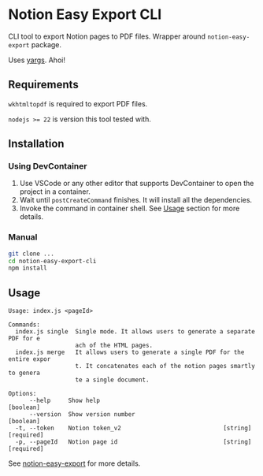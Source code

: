 # Notion Easy Export CLI

CLI tool to export Notion pages to PDF files.
Wrapper around `notion-easy-export` package.

Uses [yargs](https://github.com/yargs/yargs). Ahoi!

## Requirements

`wkhtmltopdf` is required to export PDF files.

`nodejs >= 22` is version this tool tested with.

## Installation

### Using DevContainer

1. Use VSCode or any other editor that supports DevContainer to open the project in a container.
2. Wait until `postCreateCommand` finishes. It will install all the dependencies.
3. Invoke the command in container shell. See [Usage](#usage) section for more details.

### Manual

```bash
git clone ...
cd notion-easy-export-cli
npm install
```

## Usage

```
Usage: index.js <pageId>

Commands:
  index.js single  Single mode. It allows users to generate a separate PDF for e
                   ach of the HTML pages.
  index.js merge   It allows users to generate a single PDF for the entire expor
                   t. It concatenates each of the notion pages smartly to genera
                   te a single document.

Options:
      --help     Show help                                             [boolean]
      --version  Show version number                                   [boolean]
  -t, --token    Notion token_v2                             [string] [required]
  -p, --pageId   Notion page id                              [string] [required]
```

See [notion-easy-export](https://github.com/subhamX/notion-easy-export/) for more details.
